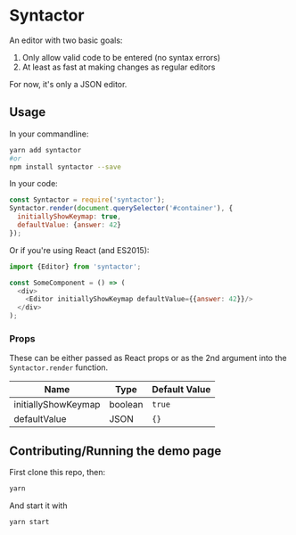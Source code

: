 # Syntactor

An editor with two basic goals:
1. Only allow valid code to be entered (no syntax errors)
2. At least as fast at making changes as regular editors

For now, it's only a JSON editor.

## Usage
In your commandline:
```bash
yarn add syntactor
#or
npm install syntactor --save
```
In your code:
```javascript
const Syntactor = require('syntactor');
Syntactor.render(document.querySelector('#container'), {
  initiallyShowKeymap: true,
  defaultValue: {answer: 42}
});
```

Or if you're using React (and ES2015):
```javascript
import {Editor} from 'syntactor';

const SomeComponent = () => (
  <div>
    <Editor initiallyShowKeymap defaultValue={{answer: 42}}/>
  </div>
);
```

### Props
These can be either passed as React props or as the 2nd argument into the `Syntactor.render` function.

Name | Type | Default Value
---|---|---|
initiallyShowKeymap | boolean | `true`
defaultValue | JSON | `{}`

## Contributing/Running the demo page

First clone this repo, then:
```bash
yarn
```
And start it with
```bash
yarn start
```
